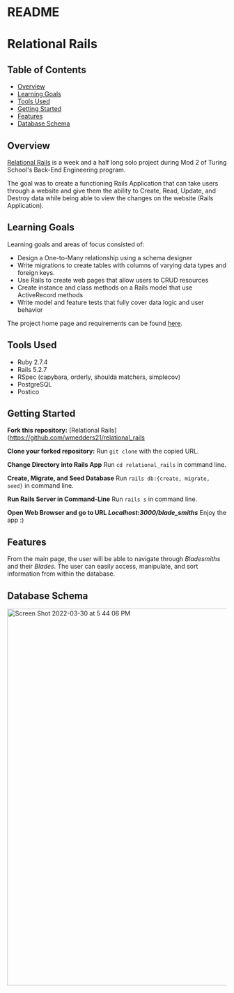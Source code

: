 # README

# Relational Rails

## Table of Contents

- [Overview](#overview)
- [Learning Goals](#learning-goals)
- [Tools Used](#tools-used)
- [Getting Started](#getting-started)
- [Features](#features)
- [Database Schema](#database-schema)

## Overview

[Relational Rails](https://github.com/wmedders21/relational_rails) is a week and a half long solo project during Mod 2 of Turing School's Back-End Engineering program.

The goal was to create a functioning Rails Application that can take users through a website and give them the ability to Create, Read, Update, and Destroy data while being able to view the changes on the website (Rails Application).

## Learning Goals

Learning goals and areas of focus consisted of:
- Design a One-to-Many relationship using a schema designer
- Write migrations to create tables with columns of varying data types and foreign keys.
- Use Rails to create web pages that allow users to CRUD resources
- Create instance and class methods on a Rails model that use ActiveRecord methods
- Write model and feature tests that fully cover data logic and user behavior

The project home page and requirements can be found [here](https://backend.turing.edu/module2/projects/relational_rails).

## Tools Used
 - Ruby 2.7.4
 - Rails 5.2.7
 - RSpec (capybara, orderly, shoulda matchers, simplecov)
 - PostgreSQL
 - Postico

## Getting Started

**Fork this repository:** [Relational Rails](https://github.com/wmedders21/relational_rails

**Clone your forked repository:** Run `git clone` with the copied URL.

**Change Directory into Rails App** Run `cd relational_rails` in command line.

**Create, Migrate, and Seed Database** Run `rails db:{create, migrate, seed}` in command line.

**Run Rails Server in Command-Line** Run `rails s` in command line.

**Open Web Browser and go to URL *Localhost:3000/blade_smiths*** Enjoy the app :)

## Features

From the main page, the user will be able to navigate through *Bladesmiths* and their *Blades*. The user can easily access, manipulate, and sort information from within the database.

## Database Schema
<img width="864" alt="Screen Shot 2022-03-30 at 5 44 06 PM" src="https://user-images.githubusercontent.com/93014155/160936219-a27cc258-a07f-418a-82a4-707a5f2f6678.png">
